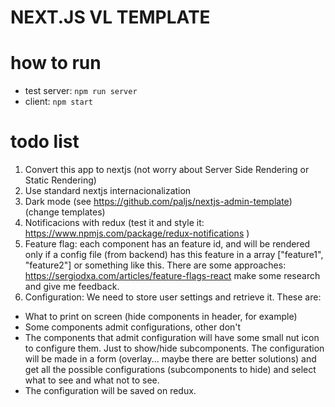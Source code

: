 # NEXT.JS VL TEMPLATE

# how to run
- test server: `npm run server`
- client: `npm start`

# todo list
1. Convert this app to nextjs (not worry about Server Side Rendering or Static Rendering)
2. Use standard nextjs internacionalization
3. Dark mode (see https://github.com/paljs/nextjs-admin-template) (change templates)
4. Notificacions with redux (test it and style it: https://www.npmjs.com/package/redux-notifications )
5. Feature flag: each component has an feature id, and will be rendered only if a config file (from backend) has this feature in a array ["feature1", "feature2"] or something like this. There are some approaches: https://sergiodxa.com/articles/feature-flags-react make some research and give me feedback.
6. Configuration: We need to store user settings and retrieve it. These are:
  - What to print on screen (hide components in header, for example) 
  - Some components admit configurations, other don't
  - The components that admit configuration will have some small nut icon to configure them. Just to show/hide subcomponents. The configuration will be made in a form (overlay... maybe there are better solutions) and get all the possible configurations (subcomponents to hide) and select what to see and what not to see.
  - The configuration will be saved on redux.